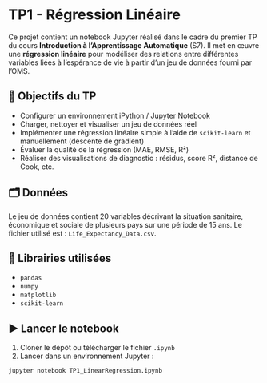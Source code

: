 # TP1 - Régression Linéaire

Ce projet contient un notebook Jupyter réalisé dans le cadre du premier TP du cours **Introduction à l’Apprentissage Automatique** (S7). Il met en œuvre une **régression linéaire** pour modéliser des relations entre différentes variables liées à l’espérance de vie à partir d’un jeu de données fourni par l’OMS.

## 🎯 Objectifs du TP

- Configurer un environnement iPython / Jupyter Notebook
- Charger, nettoyer et visualiser un jeu de données réel
- Implémenter une régression linéaire simple à l’aide de `scikit-learn` et manuellement (descente de gradient)
- Évaluer la qualité de la régression (MAE, RMSE, R²)
- Réaliser des visualisations de diagnostic : résidus, score R², distance de Cook, etc.

## 🗂 Données

Le jeu de données contient 20 variables décrivant la situation sanitaire, économique et sociale de plusieurs pays sur une période de 15 ans. Le fichier utilisé est : `Life_Expectancy_Data.csv`.

## 🧰 Librairies utilisées

- `pandas`
- `numpy`
- `matplotlib`
- `scikit-learn`

## ▶️ Lancer le notebook

1. Cloner le dépôt ou télécharger le fichier `.ipynb`
2. Lancer dans un environnement Jupyter :

```bash
jupyter notebook TP1_LinearRegression.ipynb
